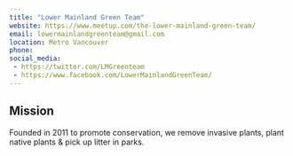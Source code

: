 ```yaml
---
title: "Lower Mainland Green Team"
website: https://www.meetup.com/the-lower-mainland-green-team/
email: lowermainlandgreenteam@gmail.com
location: Metro Vancouver
phone: 
social_media: 
 - https://twitter.com/LMGreenteam
 - https://www.facebook.com/LowerMainlandGreenTeam/
---
```


## Mission

Founded in 2011 to promote conservation, we remove invasive plants, plant native plants & pick up litter in parks.

